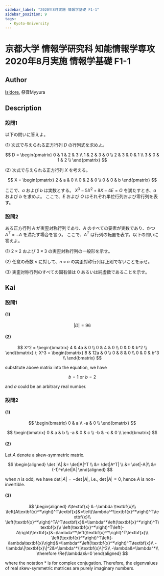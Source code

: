 ```yaml
---
sidebar_label: "2020年8月実施 情報学基礎 F1-1"
sidebar_position: 9
tags:
  - Kyoto-University
---
```

# 京都大学 情報学研究科 知能情報学専攻 2020年8月実施 情報学基礎 F1-1

## **Author**
[Isidore](https://github.com/heacsing), 祭音Myyura

## **Description**
### 設問1
以下の問いに答えよ。

(1) 次式で与えられる正方行列 $D$ の行列式を求めよ。

$$
D = \begin{pmatrix}
0 & 1 & 2 & 3 \\
1 & 2 & 3 & 0 \\
2 & 3 & 0 & 1 \\
3 & 0 & 1 & 2 \\
\end{pmatrix}
$$

(2) 次式で与えられる正方行列 $X$ を考える。

$$
X = \begin{pmatrix}
2 & a & 0 \\
0 & 2 & 0 \\
0 & 0 & b
\end{pmatrix}
$$

ここで、$a$ および $b$ は実数とする。 $X^3 - 5X^2 + 8X - 4E = O$ を満たすとき、$a$ および $b$ を求めよ。
ここで、$E$ および $O$ はそれぞれ単位行列および零行列を表す。

### 設問2
ある正方行列 $A$ が実歪対称行列であり、$A$ のすべての要素が実数であり、かつ $A^T = -A$ を満たす場合を言う。
ここで、$A^T$ は行列の転置を表す。以下の問いに答えよ。

(1) $2 \times 2$ および $3 \times 3$ の実歪対称行列の一般形を示せ。

(2) 任意の奇数 $n$ に対して、$n \times n$ の実歪対称行列は正則でないことを示せ。

(3) 実歪対称行列のすべての固有値は $0$ あるいは純虚数であることを示せ。


## **Kai**
### 設問1
#### (1)

$$
|D| = 96
$$

#### (2)

$$
X^2 = \begin{bmatrix}
    4 & 4a & 0 \\
    0 & 4 & 0 \\
    0 & 0 & b^2 \\
\end{bmatrix}
\;
X^3 = \begin{bmatrix}
    8 & 12a & 0 \\
    0 & 8 & 0 \\
    0 & 0 & b^3 \\
\end{bmatrix}
$$

substitute above matrix into the equation, we have

$$
b = 1 \text{ or } b = 2
$$

and $a$ could be an arbitrary real number.

### 設問2
#### (1)

$$
\begin{bmatrix}
    0 & a  \\
    -a & 0  \\
\end{bmatrix}
$$

$$
\begin{bmatrix}
    0 & a & b \\
    -a & 0 & c \\
    -b & -c & 0 \\
\end{bmatrix}
$$

#### (2)
Let $A$ denote a skew-symmetric matrix.

$$
\begin{aligned}
\det |A| &= \det|A|^T \\
&= \det|A^T| \\
&= \det|-A|\\
&= (-1)^n\det|A|
\end{aligned}
$$

when $n$ is odd, we have $\det|A|=-\det|A|$, i.e., $\det|A|=0$, hence $A$ is non-invertible.

#### (3)

$$
\begin{aligned}
A\textbf{x}
&=\lambda \textbf{x}\\
\left(A\textbf{x}^*\right)^T\textbf{x}&=\left(\lambda^*\textbf{x}^*\right)^T\textbf{x}\\
\left(\textbf{x}^*\right)^TA^T\textbf{x}&=\lambda^*\left(\textbf{x}^*\right)^T\textbf{x}\\
\left(\textbf{x}^*\right)^T\left(-A\right)\textbf{x}&=\lambda^*\left(\textbf{x}^*\right)^T\textbf{x}\\
\left(\textbf{x}^*\right)^T\left(-\lambda\textbf{x}\right)&=\lambda^*\left(\textbf{x}^*\right)^T\textbf{x}\\
-\lambda\|\textbf{x}\|^2&=\lambda^*\|\textbf{x}\|^2\\
-\lambda&=\lambda^*\\
\therefore \Re(\lambda)&=0
\end{aligned}
$$

where the notation $*$ is for complex conjugation.
Therefore, the eigenvalues of real skew-symmetric matrices are purely imaginary numbers.
